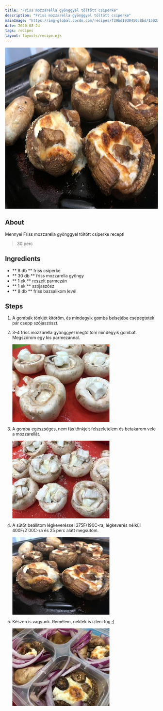 ```yaml
---
title: "Friss mozzarella gyönggyel töltött csiperke"
description: "Friss mozzarella gyönggyel töltött csiperke"
mainImage: "https://img-global.cpcdn.com/recipes/f39bd1930450c8bd/1502x1064cq70/friss-mozzarella-gyonggyel-toltott-csiperke-recept-foto.jpg"
date: 2020-08-24
tags: recipes
layout: layouts/recipe.njk
---
```

                        
<p align="center"><a href="https://cookpad.com/hu/receptek/13472358-friss-mozzarella-gyonggyel-toltott-csiperke" rel="Recipe source page"><img width="751" height="532" src="/img/full/56c2a1a2710493a3452bfe75625108eb5f9fa4c8.jpg"/></a></p>

## About
Mennyei Friss mozzarella gyönggyel töltött csiperke recept! 

> 30 perc 

## Ingredients
* ** 8 db ** friss csiperke
* ** 30 db ** friss mozzarella gyöngy
* ** 1 ek ** reszelt parmezán
* ** 1 ek ** szójaszósz
* ** 8 db ** friss bazsalikom levél

## Steps

1. A gombák tönkjét kitöröm, és mindegyik gomba belsejébe csepegtetek pár csepp szójaszószt.
 
    <div style="clear: both"/>

2. 3-4 friss mozzarella gyönggyel megtöltöm mindegyik gombát. Megszórom egy kis parmezánnal.
 
    <p><img width="320" height="256" align="left" src="/img/full/85c94f54e1b21696df67bb2c227966fe29276ea6.jpg"/></p><div style="clear: both"/>

3. A gomba egészséges, nem fás tönkjeit felszeletelem és betakarom vele a mozzarellát.
 
    <p><img width="320" height="256" align="left" src="/img/full/c4512ce712f710fa87a0b46855a9b371b7be630f.jpg"/></p><div style="clear: both"/>

4. A sütőt beállítom légkeveréssel 375F/190C-ra, légkeverés nélkül 400F/2`00C-ra és 25 perc alatt megsütöm.
 
    <p><img width="320" height="256" align="left" src="/img/full/b5ffd9a90169c5b3142da14cddda65f898ca8608.jpg"/></p><div style="clear: both"/>

5. Készen is vagyunk. Remélem, nektek is ízleni fog ;)
 
    <p><img width="320" height="256" align="left" src="/img/full/79d5f3c9f4f8ae96269bf918faf59a0644e016d3.jpg"/></p><div style="clear: both"/>

